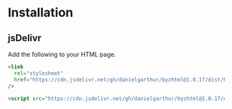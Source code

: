 # Installation

## jsDelivr

Add the following to your HTML page.

```html
<link
  rel="stylesheet"
  href="https://cdn.jsdelivr.net/gh/danielgarthur/byzhtml@1.0.17/dist/Neanes.css"
/>

<script src="https://cdn.jsdelivr.net/gh/danielgarthur/byzhtml@1.0.17/dist/byzhtml.min.js"></script>
```

